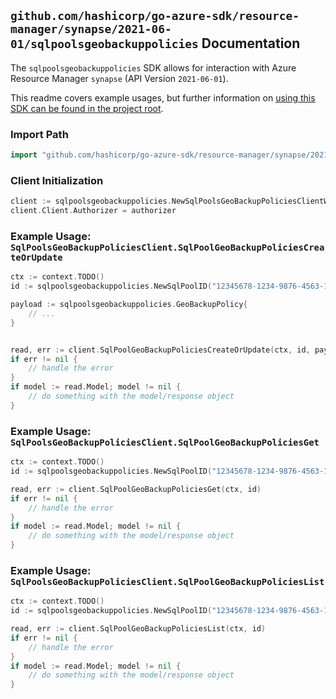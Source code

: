 
## `github.com/hashicorp/go-azure-sdk/resource-manager/synapse/2021-06-01/sqlpoolsgeobackuppolicies` Documentation

The `sqlpoolsgeobackuppolicies` SDK allows for interaction with Azure Resource Manager `synapse` (API Version `2021-06-01`).

This readme covers example usages, but further information on [using this SDK can be found in the project root](https://github.com/hashicorp/go-azure-sdk/tree/main/docs).

### Import Path

```go
import "github.com/hashicorp/go-azure-sdk/resource-manager/synapse/2021-06-01/sqlpoolsgeobackuppolicies"
```


### Client Initialization

```go
client := sqlpoolsgeobackuppolicies.NewSqlPoolsGeoBackupPoliciesClientWithBaseURI("https://management.azure.com")
client.Client.Authorizer = authorizer
```


### Example Usage: `SqlPoolsGeoBackupPoliciesClient.SqlPoolGeoBackupPoliciesCreateOrUpdate`

```go
ctx := context.TODO()
id := sqlpoolsgeobackuppolicies.NewSqlPoolID("12345678-1234-9876-4563-123456789012", "example-resource-group", "workspaceValue", "sqlPoolValue")

payload := sqlpoolsgeobackuppolicies.GeoBackupPolicy{
	// ...
}


read, err := client.SqlPoolGeoBackupPoliciesCreateOrUpdate(ctx, id, payload)
if err != nil {
	// handle the error
}
if model := read.Model; model != nil {
	// do something with the model/response object
}
```


### Example Usage: `SqlPoolsGeoBackupPoliciesClient.SqlPoolGeoBackupPoliciesGet`

```go
ctx := context.TODO()
id := sqlpoolsgeobackuppolicies.NewSqlPoolID("12345678-1234-9876-4563-123456789012", "example-resource-group", "workspaceValue", "sqlPoolValue")

read, err := client.SqlPoolGeoBackupPoliciesGet(ctx, id)
if err != nil {
	// handle the error
}
if model := read.Model; model != nil {
	// do something with the model/response object
}
```


### Example Usage: `SqlPoolsGeoBackupPoliciesClient.SqlPoolGeoBackupPoliciesList`

```go
ctx := context.TODO()
id := sqlpoolsgeobackuppolicies.NewSqlPoolID("12345678-1234-9876-4563-123456789012", "example-resource-group", "workspaceValue", "sqlPoolValue")

read, err := client.SqlPoolGeoBackupPoliciesList(ctx, id)
if err != nil {
	// handle the error
}
if model := read.Model; model != nil {
	// do something with the model/response object
}
```
